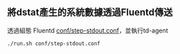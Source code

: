 
## 將dstat產生的系統數據透過Fluentd傳送

透過組態 Fluentd [conf/step-stdout.conf](../conf/step-stdout.conf)，並執行td-agent
```shell
./run.sh conf/step-stdout.conf
```